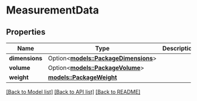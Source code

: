 # MeasurementData

## Properties

Name | Type | Description | Notes
------------ | ------------- | ------------- | -------------
**dimensions** | Option<[**models::PackageDimensions**](PackageDimensions.md)> |  | [optional]
**volume** | Option<[**models::PackageVolume**](PackageVolume.md)> |  | [optional]
**weight** | [**models::PackageWeight**](PackageWeight.md) |  | 

[[Back to Model list]](../README.md#documentation-for-models) [[Back to API list]](../README.md#documentation-for-api-endpoints) [[Back to README]](../README.md)


